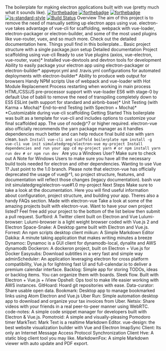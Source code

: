 The boilerplate for making electron applications built with vue (pretty much what it sounds like). [![forthebadge](http://forthebadge.com/images/badges/built-with-love.svg)](http://forthebadge.com) [![forthebadge](http://forthebadge.com/images/badges/uses-js.svg)](http://forthebadge.com) [![forthebadge](http://forthebadge.com/images/badges/makes-people-smile.svg)](http://forthebadge.com) [![js-standard-style](https://cdn.rawgit.com/feross/standard/master/badge.svg)](https://github.com/feross/standard) [![Build Status](https://semaphoreci.com/api/v1/simulatedgreg/electron-vue/branches/master/badge.svg)](https://semaphoreci.com/simulatedgreg/electron-vue) Overview The aim of this project is to remove the need of manually setting up electron apps using vue. electron-vue takes advantage of vue-cli for scaffolding, webpack with vue-loader, electron-packager or electron-builder, and some of the most used plugins like vue-router, vuex, and so much more. Check out the detailed documentation here. Things youll find in this boilerplate... Basic project structure with a single package.json setup Detailed documentation Project scaffolding using vue-cli Ready to use Vue plugins (axios, vue-electron, vue-router, vuex)* Installed vue-devtools and devtron tools for development Ability to easily package your electron app using electron-packager or electron-builder* appveyor.yml and .travis.yml configurations for automated deployments with electron-builder* Ability to produce web output for browsers Handy NPM scripts Use of webpack and vue-loader with Hot Module Replacement Process restarting when working in main process HTML/CSS/JS pre-processor support with vue-loader ES6 with stage-0 by default Use of babili to remove the need of transpiling completely down to ES5 ESLint (with support for standard and airbnb-base)* Unit Testing (with Karma + Mocha)* End-to-end Testing (with Spectron + Mocha)* *Customizable during vue-cli scaffolding Getting Started This boilerplate was built as a template for vue-cli and includes options to customize your final scaffolded app. The use of node@^7 or higher required. electron-vue also officially recommends the yarn package manager as it handles dependencies much better and can help reduce final build size with yarn clean. ```bash Install vue-cli and scaffold boilerplate npm install -g vue-cli vue init simulatedgreg/electron-vue my-project Install dependencies and run your app cd my-project yarn # or npm install yarn run dev # or npm run dev ``` Are you a Windows User? Make sure to check out A Note for Windows Users to make sure you have all the necessary build tools needed for electron and other dependencies. Wanting to use Vue 1? Just point to the 1.0 branch. Please note that electron-vue has officially deprecated the usage of vue@^1, so project structure, features, and documentation will reflect those changes (legacy documentation). bash vue init simulatedgreg/electron-vue#1.0 my-project Next Steps Make sure to take a look at the documentation. Here you will find useful information about configuration, project structure, and building your app. Theres also a handy FAQs section. Made with electron-vue Take a look at some of the amazing projects built with electron-vue. Want to have your own project listed? Feel free add your project to the bottom of the list below then submit a pull request. Surfbird: A Twitter client built on Electron and Vue Lulumi-browser: Lulumi-browser is a light weight browser coded with Vue.js 2 and Electron Space-Snake: A Desktop game built with Electron and Vue.js. Forrest: An npm scripts desktop client miikun: A Simple Markdown Editor Dakika: A minute taking application that makes writing minutes a breeze Dynamoc: Dynamoc is a GUI client for dynamodb-local, dynalite and AWS dynamodb Dockeron: A dockeron project, built on Electron + Vue.js for Docker Easysubs: Download subtitles in a very fast and simple way adminScheduler: An application leveraging electron for cross platform compatibility, Vue.js for lightning fast UI and full-calendar.io to deliver a premium calendar interface. Backlog: Simple app for storing TODOs, ideas or backlog items. You can organize them with boards. Sleek flow. Built with Electron + Vue.js + iView Opshell: Ops tool to make life easier working with AWS instances. GitHoard: Hoard git repositories with ease. Data-curator: Share usable open data. Bookmark: Desktop app to manage bookmarked links using Atom Electron and Vue.js Uber Run: Simple automation desktop app to download and organize your tax invoices from Uber. Netsix: Share videos with your friends in a real peer-to-peer manner using WebRTC. code-notes: A simple code snippet manager for developers built with Electron & Vue.js. Pomotroid: A simple and visually-pleasing Pomodoro timer MarkText: Mark Text is a realtime Markdown Editor. vue-design: the best website visualization builder with Vue and Electron ImapSync Client: Its only an Internet Message Access Protocol Synchronization Client Hve: A static blog client tool you may like. MarkdownFox: A simple Markdown viewer with auto update and PDF export.